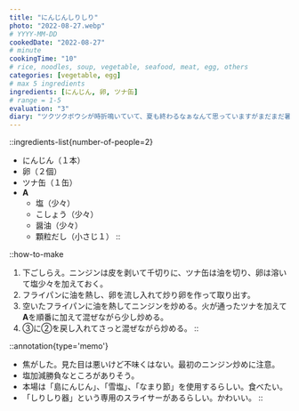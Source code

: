 ```yaml
---
title: "にんじんしりしり"
photo: "2022-08-27.webp"
# YYYY-MM-DD
cookedDate: "2022-08-27"
# minute
cookingTime: "10"
# rice, noodles, soup, vegetable, seafood, meat, egg, others
categories: [vegetable, egg]
# max 5 ingredients
ingredients: [にんじん, 卵, ツナ缶]
# range = 1-5
evaluation: "3"
diary: "ツクツクボウシが時折鳴いていて、夏も終わるなぁなんて思っていますがまだまだ暑いですね。私はミンミンゼミ派です。"
---
```


::ingredients-list{number-of-people=2}
- にんじん（１本）
- 卵（２個）
- ツナ缶（１缶）
- **A**
  - 塩（少々）
  - こしょう（少々）
  - 醤油（少々）
  - 顆粒だし（小さじ１）
::

::how-to-make
1. 下ごしらえ。ニンジンは皮を剥いて千切りに、ツナ缶は油を切り、卵は溶いて塩少々を加えておく。
2. フライパンに油を熱し、卵を流し入れて炒り卵を作って取り出す。
3. 空いたフライパンに油を熱してニンジンを炒める。火が通ったツナを加えて**A**を順番に加えて混ぜながら少し炒める。
4. ③に②を戻し入れてさっと混ぜながら炒める。
::

::annotation{type='memo'}
- 焦がした。見た目は悪いけど不味くはない。最初のニンジン炒めに注意。
- 塩加減勝負なところがありそう。
- 本場は「島にんじん」、「雪塩」、「なまり節」を使用するらしい。食べたい。
- 「しりしり器」という専用のスライサーがあるらしい。かわいい。
::
